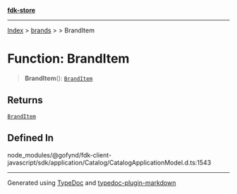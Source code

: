 [**fdk-store**](../../../README.md)
***

[Index](../../../API.md) > [brands](../../README.md) > [<internal>](../README.md) > BrandItem

# Function: BrandItem

> **BrandItem**(): [`BrandItem`](../type-aliases/type-alias.BrandItem.md)

## Returns

[`BrandItem`](../type-aliases/type-alias.BrandItem.md)

## Defined In

node\_modules/@gofynd/fdk-client-javascript/sdk/application/Catalog/CatalogApplicationModel.d.ts:1543

***
Generated using [TypeDoc](https://typedoc.org/) and [typedoc-plugin-markdown](https://www.npmjs.com/package/typedoc-plugin-markdown)
